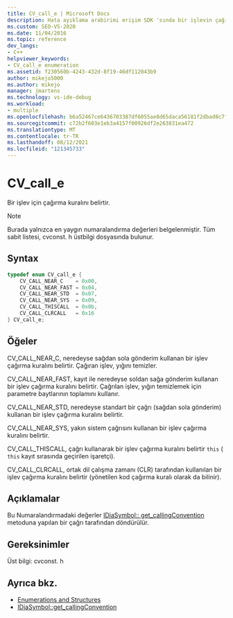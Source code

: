 ```yaml
---
title: CV_call_e | Microsoft Docs
description: Hata ayıklama arabirimi erişim SDK 'sında bir işlevin çağırma kuralını belirten CV_call_e numaralandırma türü hakkında başvuru bilgileri alın.
ms.custom: SEO-VS-2020
ms.date: 11/04/2016
ms.topic: reference
dev_langs:
- C++
helpviewer_keywords:
- CV_call_e enumeration
ms.assetid: f230560b-4243-432d-8f19-46df112043b9
author: mikejo5000
ms.author: mikejo
manager: jmartens
ms.technology: vs-ide-debug
ms.workload:
- multiple
ms.openlocfilehash: b6a52467ce6436703387df6055ae8d65daca56181f2dbad8c7f47929e35020b9
ms.sourcegitcommit: c72b2f603e1eb3a4157f00926df2e263831ea472
ms.translationtype: MT
ms.contentlocale: tr-TR
ms.lasthandoff: 08/12/2021
ms.locfileid: "121345733"
---
```

# <a name="cv_call_e"></a>CV_call_e
Bir işlev için çağırma kuralını belirtir.

> [!NOTE]
> Burada yalnızca en yaygın numaralandırma değerleri belgelenmiştir. Tüm sabit listesi, cvconst. h üstbilgi dosyasında bulunur.

## <a name="syntax"></a>Syntax

```C++
typedef enum CV_call_e {
    CV_CALL_NEAR_C    = 0x00,
    CV_CALL_NEAR_FAST = 0x04,
    CV_CALL_NEAR_STD  = 0x07,
    CV_CALL_NEAR_SYS  = 0x09,
    CV_CALL_THISCALL  = 0x0b,
    CV_CALL_CLRCALL   = 0x16
} CV_call_e;
```

## <a name="elements"></a>Öğeler
CV_CALL_NEAR_C, neredeyse sağdan sola gönderim kullanan bir işlev çağırma kuralını belirtir. Çağıran işlev, yığını temizler.

CV_CALL_NEAR_FAST, kayıt ile neredeyse soldan sağa gönderim kullanan bir işlev çağırma kuralını belirtir. Çağrılan işlev, yığın temizlemek için parametre baytlarının toplamını kullanır.

CV_CALL_NEAR_STD, neredeyse standart bir çağrı (sağdan sola gönderim) kullanan bir işlev çağırma kuralını belirtir.

CV_CALL_NEAR_SYS, yakın sistem çağrısını kullanan bir işlev çağırma kuralını belirtir.

CV_CALL_THISCALL, çağrı kullanarak bir işlev çağırma kuralını belirtir `this` ( `this` kayıt sırasında geçirilen işaretçi).

CV_CALL_CLRCALL, ortak dil çalışma zamanı (CLR) tarafından kullanılan bir işlev çağırma kuralını belirtir (yönetilen kod çağırma kuralı olarak da bilinir).

## <a name="remarks"></a>Açıklamalar
Bu Numaralandırmadaki değerler [IDiaSymbol:: get_callingConvention](../../debugger/debug-interface-access/idiasymbol-get-callingconvention.md) metoduna yapılan bir çağrı tarafından döndürülür.

## <a name="requirements"></a>Gereksinimler
Üst bilgi: cvconst. h

## <a name="see-also"></a>Ayrıca bkz.
- [Enumerations and Structures](../../debugger/debug-interface-access/enumerations-and-structures.md)
- [IDiaSymbol::get_callingConvention](../../debugger/debug-interface-access/idiasymbol-get-callingconvention.md)
